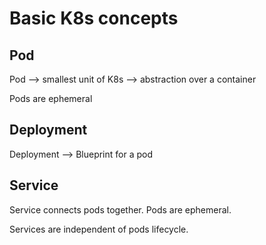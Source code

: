 # Basic K8s concepts

## Pod
Pod --> smallest unit of K8s --> abstraction over a container

Pods are ephemeral

## Deployment
Deployment --> Blueprint for a pod

## Service
Service connects pods together. Pods are ephemeral.

Services are independent of pods lifecycle.